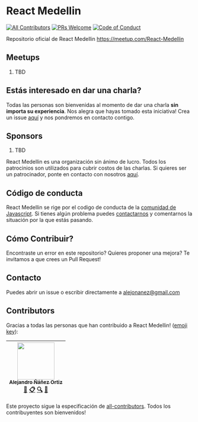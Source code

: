 # React Medellin
[![All Contributors](https://img.shields.io/badge/all_contributors-1-orange.svg?style=flat-square)](#contributors)
[![PRs Welcome](https://img.shields.io/badge/PRs-welcome-brightgreen.svg?style=flat-square)](http://makeapullrequest.com)
[![Code of Conduct][coc-badge]](#código-de-conducta)

Repositorio oficial de React Medellin https://meetup.com/React-Medellin

## Meetups
1. TBD

## Estás interesado en dar una charla?
Todas las personas son bienvenidas al momento de dar una charla **sin importa su experiencia**. Nos alegra que hayas tomado esta iniciativa! Crea un issue [aquí](https://github.com/react-medellin/meetup/issues) y nos pondremos en contacto contigo.

## Sponsors
1. TBD

React Medellin es una organización sin ánimo de lucro. Todos los patrocinios son utilizados para cubrir costos de las charlas. Si quieres ser un patrocinador, ponte en contacto con nosotros [aquí](https://github.com/react-medellin/meetup#contacto).

## Código de conducta
React Medellin se rige por el codigo de conducta de la [comunidad de Javascript](http://jsconf.com/codeofconduct.html). Si tienes algún problema puedes [contactarnos](https://github.com/react-medellin/meetup#contacto) y comentarnos la situación por la que estás pasando.

## Cómo Contribuir?
Encontraste un error en este repositorio? Quieres proponer una mejora? Te invitamos a que crees un Pull Request!

## Contacto
Puedes abrir un issue o escribir directamente a alejonanez@gmail.com

## Contributors

Gracias a todas las personas que han contribuido a React Medellin! ([emoji key](https://github.com/kentcdodds/all-contributors#emoji-key)):

<!-- ALL-CONTRIBUTORS-LIST:START - Do not remove or modify this section -->
| [<img src="https://avatars0.githubusercontent.com/u/464978?v=3" width="100px;"/><br /><sub>Alejandro Ñáñez Ortiz</sub>](http://co.linkedin.com/in/alejandronanez/)<br />[📖](https://github.com/react-medellin/meetup/commits?author=alejandronanez "Documentation") [📋](#eventOrganizing-alejandronanez "Event Organizing") [🔍](#fundingFinding-alejandronanez "Funding Finding") [📢](#talk-alejandronanez "Talks") |
| :---: |
<!-- ALL-CONTRIBUTORS-LIST:END -->

Este proyecto sigue la especificación de [all-contributors](https://github.com/kentcdodds/all-contributors). Todos los contribuyentes son bienvenidos!

[coc-badge]: https://img.shields.io/badge/code%20of-conduct-ff69b4.svg?style=flat-square
